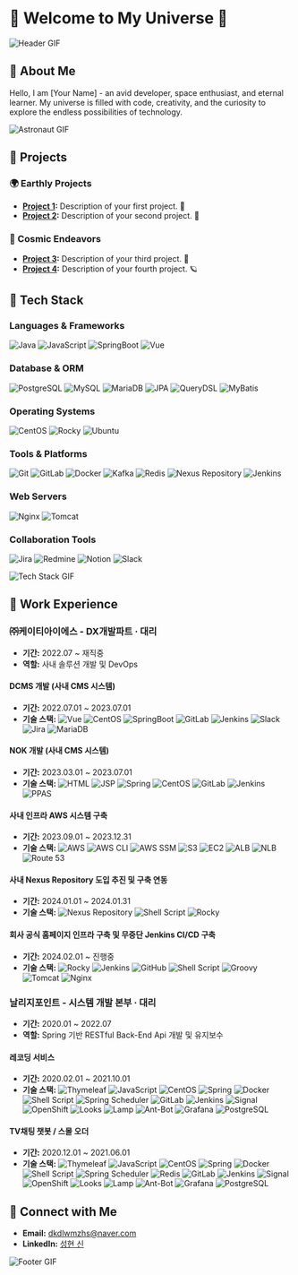 # 🌌 Welcome to My Universe 🌌

![Header GIF](https://media.giphy.com/media/26tn33aiTi1jkl6H6/giphy.gif)

## 🚀 About Me

Hello, I am [Your Name] - an avid developer, space enthusiast, and eternal learner. My universe is filled with code, creativity, and the curiosity to explore the endless possibilities of technology.

![Astronaut GIF](https://media.giphy.com/media/QbumCX9HFFDQA/giphy.gif)

## 🌠 Projects

### 🌍 Earthly Projects
- **[Project 1](link_to_project1):** Description of your first project. 🌟
- **[Project 2](link_to_project2):** Description of your second project. 🚀

### 🌌 Cosmic Endeavors
- **[Project 3](link_to_project3):** Description of your third project. 🌠
- **[Project 4](link_to_project4):** Description of your fourth project. 🪐

## 🌌 Tech Stack

### Languages & Frameworks
![Java](https://img.shields.io/badge/Java-%23ED8B00.svg?style=flat&logo=java&logoColor=white)
![JavaScript](https://img.shields.io/badge/JavaScript-%23F7DF1E.svg?style=flat&logo=javascript&logoColor=black)
![SpringBoot](https://img.shields.io/badge/SpringBoot-%236DB33F.svg?style=flat&logo=spring-boot&logoColor=white)
![Vue](https://img.shields.io/badge/Vue.js-35495E?style=flat&logo=vue.js&logoColor=4FC08D)

### Database & ORM
![PostgreSQL](https://img.shields.io/badge/PostgreSQL-%23336791.svg?style=flat&logo=postgresql&logoColor=white)
![MySQL](https://img.shields.io/badge/MySQL-%234479A1.svg?style=flat&logo=mysql&logoColor=white)
![MariaDB](https://img.shields.io/badge/MariaDB-%23003545.svg?style=flat&logo=mariadb&logoColor=white)
![JPA](https://img.shields.io/badge/JPA-%236DB33F.svg?style=flat)
![QueryDSL](https://img.shields.io/badge/QueryDSL-%234185F3.svg?style=flat)
![MyBatis](https://img.shields.io/badge/MyBatis-%23007ACC.svg?style=flat&logo=java&logoColor=white)

### Operating Systems
![CentOS](https://img.shields.io/badge/CentOS-%23262577.svg?style=flat&logo=centos&logoColor=white)
![Rocky](https://img.shields.io/badge/Rocky_Linux-%2321B855.svg?style=flat&logo=linux&logoColor=white)
![Ubuntu](https://img.shields.io/badge/Ubuntu-E95420?style=flat&logo=ubuntu&logoColor=white)

### Tools & Platforms
![Git](https://img.shields.io/badge/Git-%23F05033.svg?style=flat&logo=git&logoColor=white)
![GitLab](https://img.shields.io/badge/GitLab-%23FC6D26.svg?style=flat&logo=gitlab&logoColor=white)
![Docker](https://img.shields.io/badge/Docker-%232496ED.svg?style=flat&logo=docker&logoColor=white)
![Kafka](https://img.shields.io/badge/Kafka-%230D344F.svg?style=flat&logo=apache-kafka&logoColor=white)
![Redis](https://img.shields.io/badge/Redis-%23DC382D.svg?style=flat&logo=redis&logoColor=white)
![Nexus Repository](https://img.shields.io/badge/Nexus-%23007ACC.svg?style=flat)
![Jenkins](https://img.shields.io/badge/Jenkins-%23D24939.svg?style=flat&logo=jenkins&logoColor=white)

### Web Servers
![Nginx](https://img.shields.io/badge/Nginx-%23009639.svg?style=flat&logo=nginx&logoColor=white)
![Tomcat](https://img.shields.io/badge/Apache%20Tomcat-%23F8DC75.svg?style=flat&logo=apache-tomcat&logoColor=black)

### Collaboration Tools
![Jira](https://img.shields.io/badge/Jira-%230A0FFF.svg?style=flat&logo=jira&logoColor=white)
![Redmine](https://img.shields.io/badge/Redmine-%232A2A2A.svg?style=flat&logo=redmine&logoColor=white)
![Notion](https://img.shields.io/badge/Notion-%23000000.svg?style=flat&logo=notion&logoColor=white)
![Slack](https://img.shields.io/badge/Slack-%234A154B.svg?style=flat&logo=slack&logoColor=white)

![Tech Stack GIF](https://media.giphy.com/media/l0HlTy9x8FZo0XO1i/giphy.gif)

## 💼 Work Experience

### ㈜케이티아이에스 - DX개발파트 · 대리
- **기간:** 2022.07 ~ 재직중
- **역할:** 사내 솔루션 개발 및 DevOps

#### DCMS 개발 (사내 CMS 시스템)
- **기간:** 2022.07.01 ~ 2023.07.01
- **기술 스택:** ![Vue](https://img.shields.io/badge/Vue.js-35495E?style=flat&logo=vue.js&logoColor=4FC08D) ![CentOS](https://img.shields.io/badge/CentOS-%23262577.svg?style=flat&logo=centos&logoColor=white) ![SpringBoot](https://img.shields.io/badge/SpringBoot-%236DB33F.svg?style=flat&logo=spring-boot&logoColor=white) ![GitLab](https://img.shields.io/badge/GitLab-%23FC6D26.svg?style=flat&logo=gitlab&logoColor=white) ![Jenkins](https://img.shields.io/badge/Jenkins-%23D24939.svg?style=flat&logo=jenkins&logoColor=white) ![Slack](https://img.shields.io/badge/Slack-%234A154B.svg?style=flat&logo=slack&logoColor=white) ![Jira](https://img.shields.io/badge/Jira-%230A0FFF.svg?style=flat&logo=jira&logoColor=white) ![MariaDB](https://img.shields.io/badge/MariaDB-%23003545.svg?style=flat&logo=mariadb&logoColor=white)

#### NOK 개발 (사내 CMS 시스템)
- **기간:** 2023.03.01 ~ 2023.07.01
- **기술 스택:** ![HTML](https://img.shields.io/badge/HTML-%23E34F26.svg?style=flat&logo=html5&logoColor=white) ![JSP](https://img.shields.io/badge/JSP-%23000000.svg?style=flat&logo=java&logoColor=white) ![Spring](https://img.shields.io/badge/Spring-%236DB33F.svg?style=flat&logo=spring&logoColor=white) ![CentOS](https://img.shields.io/badge/CentOS-%23262577.svg?style=flat&logo=centos&logoColor=white) ![GitLab](https://img.shields.io/badge/GitLab-%23FC6D26.svg?style=flat&logo=gitlab&logoColor=white) ![Jenkins](https://img.shields.io/badge/Jenkins-%23D24939.svg?style=flat&logo=jenkins&logoColor=white) ![PPAS](https://img.shields.io/badge/PPAS-%23000000.svg?style=flat&logo=database&logoColor=white)

#### 사내 인프라 AWS 시스템 구축
- **기간:** 2023.09.01 ~ 2023.12.31
- **기술 스택:** ![AWS](https://img.shields.io/badge/AWS-%23FF9900.svg?style=flat&logo=amazon-aws&logoColor=white) ![AWS CLI](https://img.shields.io/badge/AWS_CLI-%23232F3E.svg?style=flat&logo=amazon-aws&logoColor=white) ![AWS SSM](https://img.shields.io/badge/AWS_SSM-%23FF9900.svg?style=flat&logo=amazon-aws&logoColor=white) ![S3](https://img.shields.io/badge/S3-%23FF9900.svg?style=flat&logo=amazon-s3&logoColor=white) ![EC2](https://img.shields.io/badge/EC2-%23FF9900.svg?style=flat&logo=amazon-ec2&logoColor=white) ![ALB](https://img.shields.io/badge/ALB-%23FF9900.svg?style=flat&logo=load-balancer&logoColor=white) ![NLB](https://img.shields.io/badge/NLB-%23FF9900.svg?style=flat&logo=load-balancer&logoColor=white) ![Route 53](https://img.shields.io/badge/Route_53-%23FF9900.svg?style=flat&logo=amazon-route-53&logoColor=white)

#### 사내 Nexus Repository 도입 추진 및 구축 연동
- **기간:** 2024.01.01 ~ 2024.01.31
- **기술 스택:** ![Nexus Repository](https://img.shields.io/badge/Nexus_Repository-%23007ACC.svg?style=flat) ![Shell Script](https://img.shields.io/badge/Shell_Script-%23232F3E.svg?style=flat&logo=gnu-bash&logoColor=white) ![Rocky](https://img.shields.io/badge/Rocky-%2321B855.svg?style=flat&logo=linux&logoColor=white)

#### 회사 공식 홈페이지 인프라 구축 및 무중단 Jenkins CI/CD 구축
- **기간:** 2024.02.01 ~ 진행중
- **기술 스택:** ![Rocky](https://img.shields.io/badge/Rocky-%2321B855.svg?style=flat&logo=linux&logoColor=white) ![Jenkins](https://img.shields.io/badge/Jenkins-%23D24939.svg?style=flat&logo=jenkins&logoColor=white) ![GitHub](https://img.shields.io/badge/GitHub-%23181717.svg?style=flat&logo=github&logoColor=white) ![Shell Script](https://img.shields.io/badge/Shell_Script-%23232F3E.svg?style=flat&logo=gnu-bash&logoColor=white) ![Groovy](https://img.shields.io/badge/Groovy-%2342A5F5.svg?style=flat&logo=groovy&logoColor=white) ![Tomcat](https://img.shields.io/badge/Tomcat-%23F8DC75.svg?style=flat&logo=apache-tomcat&logoColor=black) ![Nginx](https://img.shields.io/badge/Nginx-%23009639.svg?style=flat&logo=nginx&logoColor=white)

### 날리지포인트 - 시스템 개발 본부 · 대리
- **기간:** 2020.01 ~ 2022.07
- **역할:** Spring 기반 RESTful Back-End Api 개발 및 유지보수

#### 레코딩 서비스
- **기간:** 2020.02.01 ~ 2021.10.01
- **기술 스택:** ![Thymeleaf](https://img.shields.io/badge/Thymeleaf-%2300053A.svg?style=flat&logo=thymeleaf&logoColor=white) ![JavaScript](https://img.shields.io/badge/JavaScript-%23F7DF1E.svg?style=flat&logo=javascript&logoColor=black) ![CentOS](https://img.shields.io/badge/CentOS-%23262577.svg?style=flat&logo=centos&logoColor=white) ![Spring](https://img.shields.io/badge/Spring-%236DB33F.svg?style=flat&logo=spring&logoColor=white) ![Docker](https://img.shields.io/badge/Docker-%232496ED.svg?style=flat&logo=docker&logoColor=white) ![Shell Script](https://img.shields.io/badge/Shell_Script-%23232F3E.svg?style=flat&logo=gnu-bash&logoColor=white) ![Spring Scheduler](https://img.shields.io/badge/Spring_Scheduler-%236DB33F.svg?style=flat) ![GitLab](https://img.shields.io/badge/GitLab-%23FC6D26.svg?style=flat&logo=gitlab&logoColor=white) ![Jenkins](https://img.shields.io/badge/Jenkins-%23D24939.svg?style=flat&logo=jenkins&logoColor=white) ![Signal](https://img.shields.io/badge/Signal-%23039BE5.svg?style=flat&logo=signal&logoColor=white) ![OpenShift](https://img.shields.io/badge/OpenShift-%23EE0000.svg?style=flat&logo=red-hat-openshift&logoColor=white) ![Looks](https://img.shields.io/badge/Looks-%23FF9900.svg?style=flat&logo=looks&logoColor=white) ![Lamp](https://img.shields.io/badge/Lamp-%230070A6.svg?style=flat&logo=lamp&logoColor=white) ![Ant-Bot](https://img.shields.io/badge/Ant_Bot-%23FF0000.svg?style=flat) ![Grafana](https://img.shields.io/badge/Grafana-%23F46800.svg?style=flat&logo=grafana&logoColor=white) ![PostgreSQL](https://img.shields.io/badge/PostgreSQL-%23336791.svg?style=flat&logo=postgresql&logoColor=white)

#### TV채팅 챗봇 / 스몰 오더
- **기간:** 2020.12.01 ~ 2021.06.01
- **기술 스택:** ![Thymeleaf](https://img.shields.io/badge/Thymeleaf-%2300053A.svg?style=flat&logo=thymeleaf&logoColor=white) ![JavaScript](https://img.shields.io/badge/JavaScript-%23F7DF1E.svg?style=flat&logo=javascript&logoColor=black) ![CentOS](https://img.shields.io/badge/CentOS-%23262577.svg?style=flat&logo=centos&logoColor=white) ![Spring](https://img.shields.io/badge/Spring-%236DB33F.svg?style=flat&logo=spring&logoColor=white) ![Docker](https://img.shields.io/badge/Docker-%232496ED.svg?style=flat&logo=docker&logoColor=white) ![Shell Script](https://img.shields.io/badge/Shell_Script-%23232F3E.svg?style=flat&logo=gnu-bash&logoColor=white) ![Spring Scheduler](https://img.shields.io/badge/Spring_Scheduler-%236DB33F.svg?style=flat) ![Redis](https://img.shields.io/badge/Redis-%23DC382D.svg?style=flat&logo=redis&logoColor=white) ![GitLab](https://img.shields.io/badge/GitLab-%23FC6D26.svg?style=flat&logo=gitlab&logoColor=white) ![Jenkins](https://img.shields.io/badge/Jenkins-%23D24939.svg?style=flat&logo=jenkins&logoColor=white) ![Signal](https://img.shields.io/badge/Signal-%23039BE5.svg?style=flat&logo=signal&logoColor=white) ![OpenShift](https://img.shields.io/badge/OpenShift-%23EE0000.svg?style=flat&logo=red-hat-openshift&logoColor=white) ![Looks](https://img.shields.io/badge/Looks-%23FF9900.svg?style=flat&logo=looks&logoColor=white) ![Lamp](https://img.shields.io/badge/Lamp-%230070A6.svg?style=flat&logo=lamp&logoColor=white) ![Ant-Bot](https://img.shields.io/badge/Ant_Bot-%23FF0000.svg?style=flat) ![Grafana](https://img.shields.io/badge/Grafana-%23F46800.svg?style=flat&logo=grafana&logoColor=white) ![PostgreSQL](https://img.shields.io/badge/PostgreSQL-%23336791.svg?style=flat&logo=postgresql&logoColor=white)

## 🌌 Connect with Me

- **Email:** dkdlwmzhs@naver.com
- **LinkedIn:** [성현 신](https://www.linkedin.com/in/%EC%84%B1%ED%98%84-%EC%8B%A0-316ba0281/)

![Footer GIF](https://media.giphy.com/media/1yTCoR9k5V9zjeEJpt/giphy.gif)
